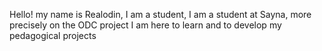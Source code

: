 Hello! my name is Realodin, I am a student, 
 I am a student at Sayna, more precisely on the ODC project I am here to learn and to develop my pedagogical projects

